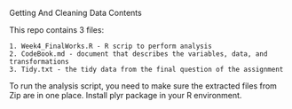 Getting And Cleaning Data
Contents

This repo contains 3 files:

    1. Week4_FinalWorks.R - R scrip to perform analysis
    2. CodeBook.md - document that describes the variables, data, and transformations
    3. Tidy.txt - the tidy data from the final question of the assignment

To run the analysis script, you need to make sure the extracted files from Zip are in one place. Install plyr package in your R environment.




